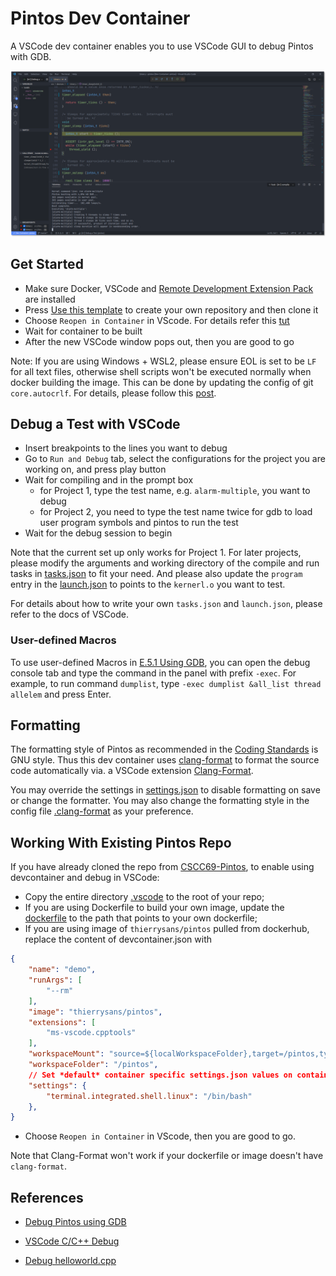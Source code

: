 # Pintos Dev Container

A VSCode dev container enables you to use VSCode GUI to debug Pintos with GDB.

![example](./images/pintos_debug.png)

## Get Started

* Make sure Docker, VSCode and [Remote Development Extension Pack](https://marketplace.visualstudio.com/items?itemName=ms-vscode-remote.vscode-remote-extensionpack) are installed
* Press [Use this template](https://github.com/LiangLouise/pintos_dev_container/generate) to create your own repository and then clone it
* Choose `Reopen in Container` in VScode. For details refer this [tut](https://code.visualstudio.com/docs/remote/containers#_quick-start-open-an-existing-folder-in-a-container)
* Wait for container to be built
* After the new VSCode window pops out, then you are good to go

Note: If you are using Windows + WSL2, please ensure EOL is set to be `LF` for all text files, otherwise shell scripts won't be executed normally when docker building the image. This can be done by updating the config of git `core.autocrlf`. For details, please follow this [post](https://stackoverflow.com/a/13154031).

## Debug a Test with VSCode

* Insert breakpoints to the lines you want to debug
* Go to `Run and Debug` tab, select the configurations for the project you are working on, and press play button
* Wait for compiling and in the prompt box
  * for Project 1,  type the test name, e.g. `alarm-multiple`, you want to debug
  * for Project 2, you need to type the test name twice for gdb to load user program symbols and pintos to run the test
* Wait for the debug session to begin

Note that the current set up only works for Project 1. For later projects, please modify the arguments and working directory of the compile and run tasks in [tasks.json](./.vscode/tasks.json) to fit your need. And please also update the `program` entry in the [launch.json](.vscode/launch.json) to points to the `kernerl.o` you want to test.

For details about how to write your own `tasks.json` and `launch.json`, please refer to the docs of VSCode.

### User-defined Macros

To use user-defined Macros in [E.5.1 Using GDB](https://thierrysans.me/CSCC69/projects/WWW/pintos_10.html#SEC152), you can open the debug console tab and type the command in the panel with prefix `-exec`. For example, to run command `dumplist`, type `-exec dumplist &all_list thread allelem` and press Enter.

## Formatting

The formatting style of Pintos as recommended in the [Coding Standards](https://thierrysans.me/CSCC69/projects/WWW/pintos_8.html#SEC138) is GNU style. Thus this dev container uses [clang-format](https://clang.llvm.org/docs/ClangFormat.html) to format the source code automatically via. a VSCode extension [Clang-Format](https://marketplace.visualstudio.com/items?itemName=xaver.clang-format).

You may override the settings in [settings.json](./.vscode/settings.json) to disable formatting on save or change the formatter. You may also change the formatting style in the config file [.clang-format](./.clang-format) as your preference.

## Working With Existing Pintos Repo

If you have already cloned the repo from [CSCC69-Pintos](https://github.com/ThierrySans/CSCC69-Pintos), to enable using devcontainer and debug in VSCode:

* Copy the entire directory [.vscode](./vscode) to the root of your repo;
* If you are using Dockerfile to build your own image, update the [dockerfile](https://github.com/LiangLouise/pintos_dev_container/blob/cee2d30a6bfacf4a94ab882adb1e828149b839aa/.devcontainer/devcontainer.json#L6) to the path that points to your own dockerfile;
* If you are using image of `thierrysans/pintos` pulled from dockerhub, replace the content of devcontainer.json with
```json
{
    "name": "demo",
    "runArgs": [
        "--rm"
    ],
    "image": "thierrysans/pintos",
    "extensions": [
        "ms-vscode.cpptools"
    ],
    "workspaceMount": "source=${localWorkspaceFolder},target=/pintos,type=bind,consistency=cached",
    "workspaceFolder": "/pintos",
    // Set *default* container specific settings.json values on container create.
    "settings": {
        "terminal.integrated.shell.linux": "/bin/bash"
    },
}
```
* Choose `Reopen in Container` in VScode, then you are good to go.

Note that Clang-Format won't work if your dockerfile or image doesn't have `clang-format`.

## References

* [Debug Pintos using GDB](https://thierrysans.me/CSCC69/projects/WWW/pintos_10.html#SEC151)

* [VSCode C/C++ Debug](https://code.visualstudio.com/docs/cpp/cpp-debug)

* [Debug helloworld.cpp](https://code.visualstudio.com/docs/cpp/config-linux#_debug-helloworldcpp)
